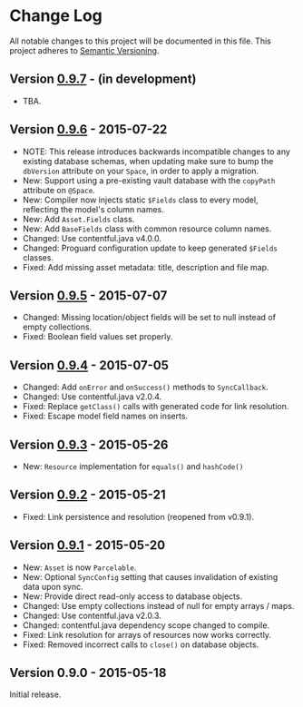 # Change Log
All notable changes to this project will be documented in this file.
This project adheres to [Semantic Versioning](http://semver.org/).

## Version [0.9.7][unreleased] - (in development)
- TBA.

## Version [0.9.6] - 2015-07-22
- NOTE: This release introduces backwards incompatible changes to any existing database schemas, when updating make sure to bump the `dbVersion` attribute on your `Space`, in order to apply a migration.
- New: Support using a pre-existing vault database with the `copyPath` attribute on `@Space`. 
- New: Compiler now injects static `$Fields` class to every model, reflecting the model's column names.
- New: Add `Asset.Fields` class.
- New: Add `BaseFields` class with common resource column names.
- Changed: Use contentful.java v4.0.0.
- Changed: Proguard configuration update to keep generated `$Fields` classes.
- Fixed: Add missing asset metadata: title, description and file map.

## Version [0.9.5] - 2015-07-07
- Changed: Missing location/object fields will be set to null instead of empty collections.
- Fixed: Boolean field values set properly.

## Version [0.9.4] - 2015-07-05
- Changed: Add `onError` and `onSuccess()` methods to `SyncCallback`.
- Changed: Use contentful.java v2.0.4.
- Fixed: Replace `getClass()` calls with generated code for link resolution.
- Fixed: Escape model field names on inserts.

## Version [0.9.3] - 2015-05-26
- New: `Resource` implementation for `equals()` and `hashCode()`

## Version [0.9.2] - 2015-05-21
- Fixed: Link persistence and resolution (reopened from v0.9.1).

## Version [0.9.1] - 2015-05-20
- New: `Asset` is now `Parcelable`.
- New: Optional `SyncConfig` setting that causes invalidation of existing data upon sync.
- New: Provide direct read-only access to database objects.
- Changed: Use empty collections instead of null for empty arrays / maps.
- Changed: Use contentful.java v2.0.3.
- Changed: contentful.java dependency scope changed to compile.
- Fixed: Link resolution for arrays of resources now works correctly.
- Fixed: Removed incorrect calls to `close()` on database objects.

## Version 0.9.0 - 2015-05-18
Initial release.
 
[unreleased]: https://github.com/contentful/vault/compare/vault-parent-0.9.6...HEAD
[0.9.6]: https://github.com/contentful/vault/compare/vault-parent-0.9.5...vault-parent-0.9.6
[0.9.5]: https://github.com/contentful/vault/compare/vault-parent-0.9.4...vault-parent-0.9.5
[0.9.4]: https://github.com/contentful/vault/compare/vault-parent-0.9.3...vault-parent-0.9.4
[0.9.3]: https://github.com/contentful/vault/compare/v0.9.2...vault-parent-0.9.3
[0.9.2]: https://github.com/contentful/vault/compare/v0.9.1...v0.9.2
[0.9.1]: https://github.com/contentful/vault/compare/v0.9.0...v0.9.1
